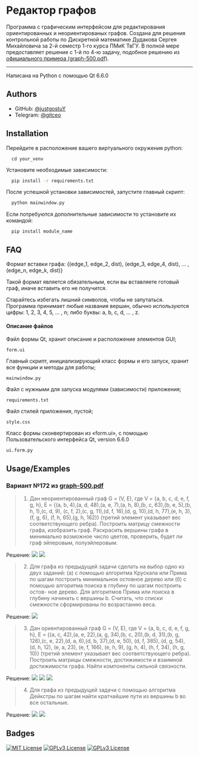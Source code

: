
# Редактор графов

Программа с графическим интерфейсом для редактирования ориентированных и неориентированых графов. Создана для решения контрольной работы по Дискретной математике Дудакова Сергея Михайловича за 2-й семестр 1-го курса ПМиК ТвГУ. В полной мере предоставляет решение с 1-й по 4-ю задачу, подобное решению из [официального примера (graph-500.pdf)](https://drive.google.com/drive/folders/1WhX723NLEuVLbU69kqkLNzsjYOl8xvl1?q=parent:1WhX723NLEuVLbU69kqkLNzsjYOl8xvl1).
____
Написана на Python с помощью Qt 6.6.0
## Authors

- GitHub: [@justgostuY](https://www.github.com/justgostuy)
- Telegram: [@gitceo](https://t.me/gitceo)


## Installation

Перейдите в расположение вашего виртуального окружения python:
```
  cd your_venv
```

Установите необходимые зависимости:

```bash
  pip install -r requirements.txt
```

После успешной установки зависимостей, запустите главный скрипт:

```bash
  python mainwindow.py
```
Если потребуются дополнительные зависимости то установите их командой:
```
  pip install module_name
```


## FAQ

Формат вставки графа:
{(edge_1, edge_2, dist), (edge_3, edge_4, dist), ... , (edge_n, edge_k, dist)}

Такой формат является обязательным, если вы вставляете готовый граф, иначе вставить его не получится. 

Старайтесь избегать лишний символов, чтобы не запутаться. Программа принимает любые названия вершин, обычно используются цифры: 1, 2, 3, 4, 5, ... , n; либо буквы: a, b, c, d, ... , z.


#### Описание файлов

Файл формы Qt, хранит описание и расположение элементов GUI;
  
    form.ui

Главный скрипт, инициализирующий класс формы и его запуск, хранит все функции и методы для работы;

    mainwindow.py


Файл с нужными для запуска модулями (зависимости) приложения;
    
    requirements.txt


Файл стилей приложения, пустой;

    style.css


Класс формы сконвертирован из «‎form.ui», с помощью Пользовательского интерфейса Qt, version 6.6.0

    ui.form.py

## Usage/Examples

### Вариант №172 из [graph-500.pdf](https://drive.google.com/drive/folders/1WhX723NLEuVLbU69kqkLNzsjYOl8xvl1?q=parent:1WhX723NLEuVLbU69kqkLNzsjYOl8xvl1)

>1. Дан неориентированный граф G = (V, E), где V = {a, b, c, d, e, f, g, h}, E = {(a,
b, 4),(a, d, 48),(a, e, 7),(a, h, 8),(b, c, 63),(b, e, 5),(b, h, 1),(c, d, 9),
(c,  f, 2),(c, g, 11),(d, f, 16),(d, g, 10),(d, h, 77),(e, h, 3),(f, g, 6),
(f, h, 65),(g, h, 162)} (третий элемент указывает вес соответствующего ребра).
Построить матрицу смежности графа, изобразить граф. 
Раскрасить вершины графа в минимально возможное число цветов, проверить,
будет ли граф эйлеровым, полуэйлеровым.

Решение: 
![](https://i.imgur.com/q9PxoSl.png)
![](https://i.imgur.com/6PliECw.png)

>2. Для графа из предыдущей задачи сделать на выбор одно из двух заданий: (а) с помощью алгоритма Крускала
или Прима по шагам построить минимальное остовное
дерево или (б) с помощью алгоритма поиска в глубину по шагам построить остов-
ное дерево. Для алгоритмов Прима или поиска в глубину начинать с вершины b.
Считать, что списки смежности сформированы по возрастанию веса.

Решение:
![](https://i.imgur.com/UukMcZ9.png)

>3. Дан ориентированный граф G = (V, E), где V = {a, b, c, d, e, f, g, h}, E = {(a, c,
42),(a, e, 22),(a, g, 34),(b, c, 20),(b, d, 31),(b, g, 126),(c, e, 22),(d, a, 6),(d, b, 37),(d, e, 50),
(d, f, 385), (d, g, 54), (d, h, 12), (e, a, 23), (e, f, 166), (e, h, 9), (g, h, 4), (h, f, 34), (h, g, 10)}
(третий элемент указывает вес соответствующего ребра). 
Построить матрицы смежности, достижимости и взаимной достижимости графа. Найти компоненты сильной
связности.

Решение:
![](https://i.imgur.com/8Wg7lhh.png)
![](https://i.imgur.com/UQ8X5zA.png)
![](https://i.imgur.com/3kCAnRv.png)

>4. Для графа из предыдущей задачи с помощью алгоритма Дейкстры по шагам найти
кратчайшие пути из вершины b во все остальные.

Решение:
![](https://i.imgur.com/fDfJXZF.png)
![](https://i.imgur.com/auZHXXX.png)
## Badges

[![MIT License](https://img.shields.io/badge/License-MIT-green.svg)](https://choosealicense.com/licenses/mit/)
[![GPLv3 License](https://img.shields.io/badge/License-GPL%20v3-yellow.svg)](https://opensource.org/licenses/)
[![GPLv3 License](https://img.shields.io/badge/license-GPL3.0-blue.svg)](http://www.gnu.org/licenses/gpl-3.0)

